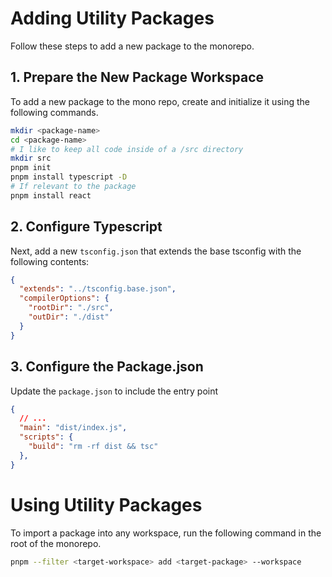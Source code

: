 # Adding Utility Packages

Follow these steps to add a new package to the monorepo. 

## 1. Prepare the New Package Workspace

To add a new package to the mono repo, create and initialize it using the following commands.

```bash
mkdir <package-name>
cd <package-name>
# I like to keep all code inside of a /src directory
mkdir src
pnpm init
pnpm install typescript -D
# If relevant to the package
pnpm install react
```

## 2. Configure Typescript

Next, add a new `tsconfig.json` that extends the base tsconfig with the following contents:
```json
{
  "extends": "../tsconfig.base.json",
  "compilerOptions": {
    "rootDir": "./src",
    "outDir": "./dist"
  }
}
```

## 3. Configure the Package.json

Update the `package.json` to include the entry point

```json
{
  // ...  
  "main": "dist/index.js",
  "scripts": {
    "build": "rm -rf dist && tsc"
  },
}
```

# Using Utility Packages

To import a package into any workspace, run the following command in the root of the monorepo.

```bash
pnpm --filter <target-workspace> add <target-package> --workspace
```